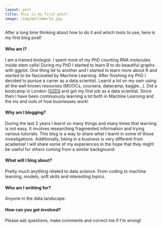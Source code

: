 ```yaml
---
layout: post
title: This is my first post!
image: /img/HelloWorld.jpg
---
```



After a long time thinking about how to do it and which tools to use, here is my first blog post!


#### Who am I?
I am a trained biologist. I spent most of my PhD counting RNA molecules inside stem cells! 
During my PhD I started to learn R to do beautiful graphs with ggplot. One thing let to another and I started to learn more about R and started to be fascinated by Machine Learning. After finishing my PhD I decided to pursue a carrer as a data scientist. Learnt a lot on my own using all the well known resourses (MOOCs, coursera, datacamp, kaggle...). Did a bootcamp in London ([S2DS](http://www.s2ds.org/#course) and got my first job as a data scientist. Since then I have been continuously learning a lot both in Machine Learning and the ins and outs of how businesses work! 


#### Why am I blogging?
During the last 2 years I learnt so many things and many times that learning is not easy. It involves researching fragmented information and trying various tutorials. This blog is a way to share what I learnt in some of those investigations. 
Additionally, being in a business is very different from academia! I will share some of my experiences in the hope that they might be useful for others coming from a similar background. 


#### What will I blog about?
Pretty much anything related to data science. From coding to machine learning, models, soft skills and interesting topics. 


#### Who am I writting for?
Anyone in the data landscape. 


#### How can you get involved?
Please ask questions, make comments and correct me if I'm wrong!
